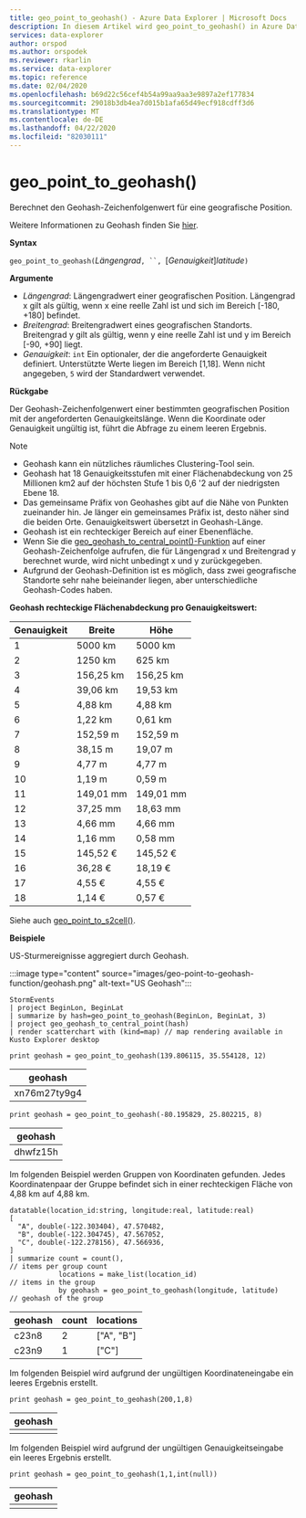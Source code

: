 ```yaml
---
title: geo_point_to_geohash() - Azure Data Explorer | Microsoft Docs
description: In diesem Artikel wird geo_point_to_geohash() in Azure Data Explorer beschrieben.
services: data-explorer
author: orspod
ms.author: orspodek
ms.reviewer: rkarlin
ms.service: data-explorer
ms.topic: reference
ms.date: 02/04/2020
ms.openlocfilehash: b69d22c56cef4b54a99aa9aa3e9897a2ef177834
ms.sourcegitcommit: 29018b3db4ea7d015b1afa65d49ecf918cdff3d6
ms.translationtype: MT
ms.contentlocale: de-DE
ms.lasthandoff: 04/22/2020
ms.locfileid: "82030111"
---
```

# <a name="geo_point_to_geohash"></a>geo_point_to_geohash()

Berechnet den Geohash-Zeichenfolgenwert für eine geografische Position.

Weitere Informationen zu Geohash finden Sie [hier](https://en.wikipedia.org/wiki/Geohash).  

**Syntax**

`geo_point_to_geohash(`*Längengrad*`, ``, `[*Genauigkeit*]*latitude*`)`

**Argumente**

* *Längengrad*: Längengradwert einer geografischen Position. Längengrad x gilt als gültig, wenn x eine reelle Zahl ist und sich im Bereich [-180, +180] befindet. 
* *Breitengrad*: Breitengradwert eines geografischen Standorts. Breitengrad y gilt als gültig, wenn y eine reelle Zahl ist und y im Bereich [-90, +90] liegt. 
* *Genauigkeit*: `int` Ein optionaler, der die angeforderte Genauigkeit definiert. Unterstützte Werte liegen im Bereich [1,18]. Wenn nicht angegeben, `5` wird der Standardwert verwendet.

**Rückgabe**

Der Geohash-Zeichenfolgenwert einer bestimmten geografischen Position mit der angeforderten Genauigkeitslänge. Wenn die Koordinate oder Genauigkeit ungültig ist, führt die Abfrage zu einem leeren Ergebnis.

> [!NOTE]
>
> * Geohash kann ein nützliches räumliches Clustering-Tool sein.
> * Geohash hat 18 Genauigkeitsstufen mit einer Flächenabdeckung von 25 Millionen km2 auf der höchsten Stufe 1 bis 0,6 '2 auf der niedrigsten Ebene 18.
> * Das gemeinsame Präfix von Geohashes gibt auf die Nähe von Punkten zueinander hin. Je länger ein gemeinsames Präfix ist, desto näher sind die beiden Orte. Genauigkeitswert übersetzt in Geohash-Länge.
> * Geohash ist ein rechteckiger Bereich auf einer Ebenenfläche.
> * Wenn Sie die [geo_geohash_to_central_point()-Funktion](geo-geohash-to-central-point-function.md) auf einer Geohash-Zeichenfolge aufrufen, die für Längengrad x und Breitengrad y berechnet wurde, wird nicht unbedingt x und y zurückgegeben.
> * Aufgrund der Geohash-Definition ist es möglich, dass zwei geografische Standorte sehr nahe beieinander liegen, aber unterschiedliche Geohash-Codes haben.

**Geohash rechteckige Flächenabdeckung pro Genauigkeitswert:**

| Genauigkeit | Breite     | Höhe    |
|----------|-----------|-----------|
| 1        | 5000 km   | 5000 km   |
| 2        | 1250 km   | 625 km    |
| 3        | 156,25 km | 156,25 km |
| 4        | 39,06 km  | 19,53 km  |
| 5        | 4,88 km   | 4,88 km   |
| 6        | 1,22 km   | 0,61 km   |
| 7        | 152,59 m  | 152,59 m  |
| 8        | 38,15 m   | 19,07 m   |
| 9        | 4,77 m    | 4,77 m    |
| 10       | 1,19 m    | 0,59 m    |
| 11       | 149,01 mm | 149,01 mm |
| 12       | 37,25 mm  | 18,63 mm  |
| 13       | 4,66 mm   | 4,66 mm   |
| 14       | 1,16 mm   | 0,58 mm   |
| 15       | 145,52 €  | 145,52 €  |
| 16       | 36,28 €   | 18,19 €   |
| 17       | 4,55 €    | 4,55 €    |
| 18       | 1,14 €    | 0,57 €    |

Siehe auch [geo_point_to_s2cell()](geo-point-to-s2cell-function.md).

**Beispiele**

US-Sturmereignisse aggregiert durch Geohash.

:::image type="content" source="images/geo-point-to-geohash-function/geohash.png" alt-text="US Geohash":::

```kusto
StormEvents
| project BeginLon, BeginLat
| summarize by hash=geo_point_to_geohash(BeginLon, BeginLat, 3)
| project geo_geohash_to_central_point(hash)
| render scatterchart with (kind=map) // map rendering available in Kusto Explorer desktop
```

```kusto
print geohash = geo_point_to_geohash(139.806115, 35.554128, 12)  
```

| geohash      |
|--------------|
| xn76m27ty9g4 |

```kusto
print geohash = geo_point_to_geohash(-80.195829, 25.802215, 8)
```

|geohash|
|---|
|dhwfz15h|

Im folgenden Beispiel werden Gruppen von Koordinaten gefunden. Jedes Koordinatenpaar der Gruppe befindet sich in einer rechteckigen Fläche von 4,88 km auf 4,88 km.
```kusto
datatable(location_id:string, longitude:real, latitude:real)
[
  "A", double(-122.303404), 47.570482,
  "B", double(-122.304745), 47.567052,
  "C", double(-122.278156), 47.566936,
]
| summarize count = count(),                                          // items per group count
            locations = make_list(location_id)                        // items in the group
            by geohash = geo_point_to_geohash(longitude, latitude)    // geohash of the group
```

| geohash | count | locations  |
|---------|-------|------------|
| c23n8   | 2     | ["A", "B"] |
| c23n9   | 1     | ["C"]      |

Im folgenden Beispiel wird aufgrund der ungültigen Koordinateneingabe ein leeres Ergebnis erstellt.
```kusto
print geohash = geo_point_to_geohash(200,1,8)
```

| geohash |
|---------|
|         |

Im folgenden Beispiel wird aufgrund der ungültigen Genauigkeitseingabe ein leeres Ergebnis erstellt.
```kusto
print geohash = geo_point_to_geohash(1,1,int(null))
```

| geohash |
|---------|
|         |